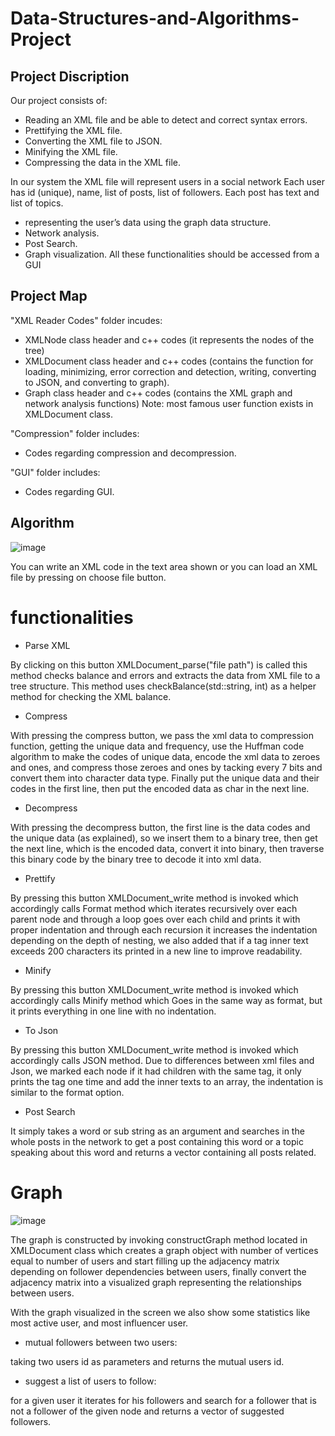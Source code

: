 # Data-Structures-and-Algorithms-Project
## Project Discription
Our project consists of:
-	Reading an XML file and be able to detect and correct syntax errors.
-	Prettifying the XML file.
-	Converting the XML file to JSON.
-	Minifying the XML file.
-	Compressing the data in the XML file.

In our system the XML file will represent users in a social network Each user has id (unique), name, list of posts, list of followers. Each post has text and list of topics.
-	representing the user’s data using the graph data structure.
-	Network analysis.
-	Post Search.
-	Graph visualization.
All these functionalities should be accessed from a GUI
## Project Map
"XML Reader Codes" folder incudes:
-	XMLNode class header and c++ codes (it represents the nodes of the tree)
-	XMLDocument class header and c++ codes (contains the function for loading, minimizing, error correction and detection, writing, converting to JSON, and converting to graph).
-	Graph class header and c++ codes (contains the XML graph and network analysis functions) Note: most famous user function exists in XMLDocument class.

"Compression" folder includes:
-	Codes regarding compression and decompression.

"GUI" folder includes:
-	Codes regarding GUI.

## Algorithm


![image](https://user-images.githubusercontent.com/104307082/216668671-b0606115-2803-42f2-bce9-a3abe6b01d83.png)

You can write an XML code in the text area shown or you can load an XML file by pressing on choose file button.

# functionalities
- Parse XML

By clicking on this button XMLDocument_parse("file path") is called this method checks balance and errors and extracts the data from XML file to a tree structure. This method uses checkBalance(std::string, int) as a helper method for checking the XML balance.
- Compress

With pressing the compress button, we pass the xml data to compression function, getting the unique data and frequency, use the Huffman code algorithm to make the codes of unique data, encode the xml data to zeroes and ones, and compress those zeroes and ones by tacking every 7 bits and convert them into character data type. Finally put the unique data and their codes in the first line, then put the encoded data as char in the next line.
- Decompress

With pressing the decompress button, the first line is the data codes and the unique data (as explained), so we insert them to a binary tree, then get the next line, which is the encoded data, convert it into binary, then traverse this binary code by the binary tree to decode it into xml data.
- Prettify

By pressing this button XMLDocument_write method is invoked which accordingly calls Format method which iterates recursively over each parent node and through a loop goes over each child and prints it with proper indentation and through each recursion it increases the indentation depending on the depth of nesting, we also added that if a tag inner text exceeds 200 characters its printed in a new line to improve readability.
- Minify

By pressing this button XMLDocument_write method is invoked which accordingly calls Minify method which Goes in the same way as format, but it prints everything in one line with no indentation.
- To Json

By pressing this button XMLDocument_write method is invoked which accordingly calls JSON method.
Due to differences between xml files and Json, we marked each node if it had children with the same tag, it only prints the tag one time and add the inner texts to an array, the indentation is similar to the format option.
- Post Search

It simply takes a word or sub string as an argument and searches in the whole posts in the network to get a post containing this word or a topic speaking about this word and returns a vector containing all posts related. 
# Graph
![image](https://user-images.githubusercontent.com/104307082/216669845-bd01cd55-9a3f-4408-b88f-5fd90940de60.png)

The graph is constructed by invoking constructGraph method located in XMLDocument class which creates a graph object with number of vertices equal to number of users and start filling up the adjacency matrix depending on follower dependencies between users, finally convert the adjacency matrix into a visualized graph representing the relationships between users.

With the graph visualized in the screen we also show some statistics like most active user, and most influencer user.

- mutual followers between two users:

taking two users id as parameters and returns the mutual users id.
- suggest a list of users to follow:

for a given user it iterates for his followers and search for a follower that is not a follower of the given node and returns a vector of suggested followers.

